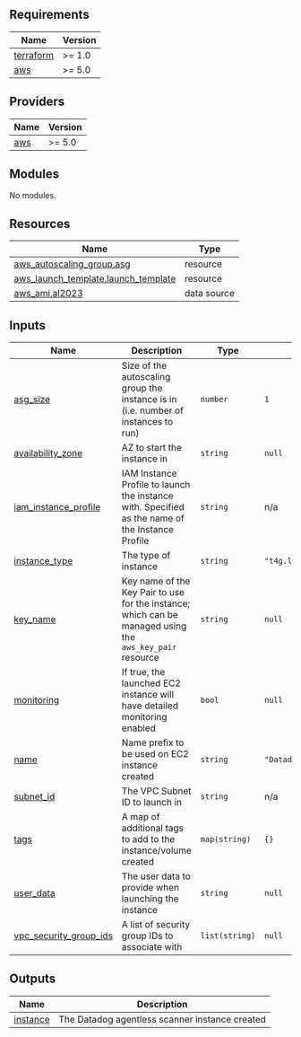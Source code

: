 <!-- BEGIN_TF_DOCS -->
## Requirements

| Name | Version |
|------|---------|
| <a name="requirement_terraform"></a> [terraform](#requirement\_terraform) | >= 1.0 |
| <a name="requirement_aws"></a> [aws](#requirement\_aws) | >= 5.0 |

## Providers

| Name | Version |
|------|---------|
| <a name="provider_aws"></a> [aws](#provider\_aws) | >= 5.0 |

## Modules

No modules.

## Resources

| Name | Type |
|------|------|
| [aws_autoscaling_group.asg](https://registry.terraform.io/providers/hashicorp/aws/latest/docs/resources/autoscaling_group) | resource |
| [aws_launch_template.launch_template](https://registry.terraform.io/providers/hashicorp/aws/latest/docs/resources/launch_template) | resource |
| [aws_ami.al2023](https://registry.terraform.io/providers/hashicorp/aws/latest/docs/data-sources/ami) | data source |

## Inputs

| Name | Description | Type | Default | Required |
|------|-------------|------|---------|:--------:|
| <a name="input_asg_size"></a> [asg\_size](#input\_asg\_size) | Size of the autoscaling group the instance is in (i.e. number of instances to run) | `number` | `1` | no |
| <a name="input_availability_zone"></a> [availability\_zone](#input\_availability\_zone) | AZ to start the instance in | `string` | `null` | no |
| <a name="input_iam_instance_profile"></a> [iam\_instance\_profile](#input\_iam\_instance\_profile) | IAM Instance Profile to launch the instance with. Specified as the name of the Instance Profile | `string` | n/a | yes |
| <a name="input_instance_type"></a> [instance\_type](#input\_instance\_type) | The type of instance | `string` | `"t4g.large"` | no |
| <a name="input_key_name"></a> [key\_name](#input\_key\_name) | Key name of the Key Pair to use for the instance; which can be managed using the `aws_key_pair` resource | `string` | `null` | no |
| <a name="input_monitoring"></a> [monitoring](#input\_monitoring) | If true, the launched EC2 instance will have detailed monitoring enabled | `bool` | `null` | no |
| <a name="input_name"></a> [name](#input\_name) | Name prefix to be used on EC2 instance created | `string` | `"DatadogAgentlessScanner"` | no |
| <a name="input_subnet_id"></a> [subnet\_id](#input\_subnet\_id) | The VPC Subnet ID to launch in | `string` | n/a | yes |
| <a name="input_tags"></a> [tags](#input\_tags) | A map of additional tags to add to the instance/volume created | `map(string)` | `{}` | no |
| <a name="input_user_data"></a> [user\_data](#input\_user\_data) | The user data to provide when launching the instance | `string` | `null` | no |
| <a name="input_vpc_security_group_ids"></a> [vpc\_security\_group\_ids](#input\_vpc\_security\_group\_ids) | A list of security group IDs to associate with | `list(string)` | `null` | no |

## Outputs

| Name | Description |
|------|-------------|
| <a name="output_instance"></a> [instance](#output\_instance) | The Datadog agentless scanner instance created |
<!-- END_TF_DOCS -->
